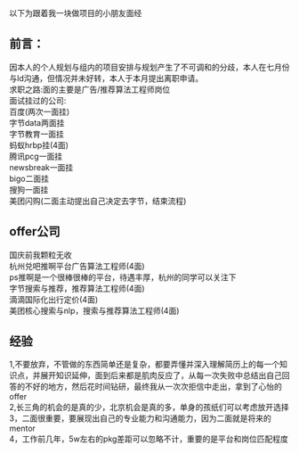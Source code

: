 以下为跟着我一块做项目的小朋友面经

## 前言：
因本人的个人规划与组内的项目安排与规划产生了不可调和的分歧，本人在七月份与ld沟通，但情况并未好转，本人于本月提出离职申请。  
求职之路:面的主要是广告/推荐算法工程师岗位  
面试挂过的公司:  
百度(两次一面挂)  
字节data两面挂  
字节教育一面挂  
蚂蚁hrbp挂(4面)  
腾讯pcg一面挂  
newsbreak一面挂  
bigo二面挂  
搜狗一面挂  
美团闪购(二面主动提出自己决定去字节，结束流程)
  
## offer公司
国庆前我颗粒无收    
杭州兑吧推啊平台广告算法工程师(4面)  
ps推啊是一个很棒很棒的平台，待遇丰厚，杭州的同学可以关注下  
字节搜索与推荐，推荐算法工程师(4面)  
滴滴国际化出行定价(4面)  
美团核心搜索与nlp，搜索与推荐算法工程师(4面)  

## 经验
1,不要放弃，不管做的东西简单还是复杂，都要弄懂并深入理解简历上的每一个知识点，并展开知识延伸，面到后来都是肌肉反应了，从每一次失败中总结出自己回答的不好的地方，然后花时间钻研，最终我从一次次拒信中走出，拿到了心怡的offer  
2,长三角的机会的是真的少，北京机会是真的多，单身的孩纸们可以考虑放开选择  
3，二面很重要，要展现出自己的专业能力和沟通能力，因为二面就是将来的mentor  
4，工作前几年，5w左右的pkg差距可以忽略不计，重要的是平台和岗位匹配程度  
